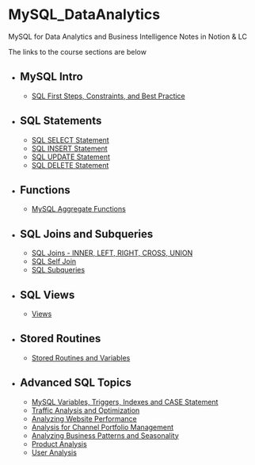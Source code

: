 # MySQL_DataAnalytics

MySQL for Data Analytics and Business Intelligence Notes in Notion &amp; LC

The links to the course sections are below

- ## MySQL Intro
  - [SQL First Steps, Constraints, and Best Practice](https://cloudy-kiwi-f5a.notion.site/SQL-First-Steps-Constraints-and-Best-Practice-01d502da4cf146a6948eb20067c169e9)
- ## SQL Statements
  - [SQL SELECT Statement](https://cloudy-kiwi-f5a.notion.site/SQL-SELECT-Statement-3473ca74edd8483baad65edcd8bb1352)
  - [SQL INSERT Statement](https://cloudy-kiwi-f5a.notion.site/SQL-INSERT-Statement-76c2c6ab64da45e58cbef310d1235d61)
  - [SQL UPDATE Statement](https://cloudy-kiwi-f5a.notion.site/SQL-UPDATE-Statement-440b2a7f6faa4ddcb5480cbcabdc0d7b)
  - [SQL DELETE Statement](https://cloudy-kiwi-f5a.notion.site/SQL-DELETE-Statement-83422971fc12454da6b609004054c0eb)
- ## Functions
  - [MySQL Aggregate Functions](https://cloudy-kiwi-f5a.notion.site/MySQL-Aggregate-Functions-3874c06954de4b8bbba08739560d60b0)
- ## SQL Joins and Subqueries
  - [SQL Joins - INNER, LEFT, RIGHT, CROSS, UNION](https://cloudy-kiwi-f5a.notion.site/SQL-Joins-INNER-LEFT-RIGHT-CROSS-UNION-993e7b07187644468fc6e92bdcf4f752)
  - [SQL Self Join](https://cloudy-kiwi-f5a.notion.site/SQL-Self-Join-9eab9c9de2d54f16a9d6b269385df641)
  - [SQL Subqueries](https://cloudy-kiwi-f5a.notion.site/SQL-Subqueries-ffa8c4721da244d783c8c6e01f304489)
- ## SQL Views
  - [Views](https://cloudy-kiwi-f5a.notion.site/SQL-Views-7627e30a22614c2faf1d994b29213805)
- ## Stored Routines
  - [Stored Routines and Variables](https://cloudy-kiwi-f5a.notion.site/Stored-Routines-3d788c1690a947d687c47f668abc3659)
- ## Advanced SQL Topics
  - [MySQL Variables, Triggers, Indexes and CASE Statement](https://cloudy-kiwi-f5a.notion.site/Advanced-SQL-Topics-65da3a3cd86649d6a951284a02b87757)
  - [Traffic Analysis and Optimization](https://www.notion.so/Traffic-Analysis-and-Optimization-215ac32ca9b94dcd985be45b68b1ba80)
  - [Analyzing Website Performance](https://www.notion.so/Analyzing-Website-Performance-7163135da9504a4c9404ef009fd29477)
  - [Analysis for Channel Portfolio Management](https://www.notion.so/Analysis-for-Channel-Portfolio-Management-7489aa49fe9347bdb76a70a929732f7c)
  - [Analyzing Business Patterns and Seasonality](https://www.notion.so/Analyzing-Business-Patterns-and-Seasonality-d8fa5623557c481b81c72d4408f8d47a)
  - [Product Analysis](https://www.notion.so/Product-Analysis-1c482c2e76d0453092a0a00430e6840d)
  - [User Analysis](https://www.notion.so/User-Analysis-486631c075db43a1bf0c42fbf21a4a88)
